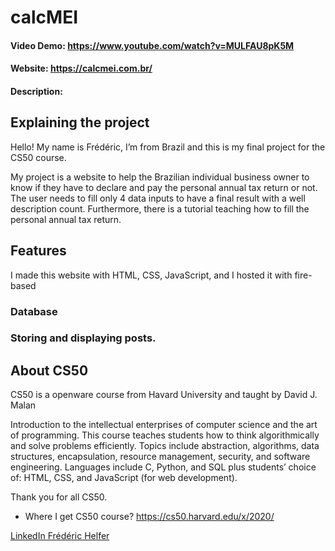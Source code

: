# calcMEI

#### Video Demo: https://www.youtube.com/watch?v=MULFAU8pK5M

#### Website: https://calcmei.com.br/

#### Description:

## Explaining the project

Hello! My name is Frédéric, I’m from Brazil and this is my final project for the CS50 course.

My project is a website to help the Brazilian individual business owner to know if they have to declare and pay the personal annual tax return or not.
The user needs to fill only 4 data inputs to have a final result with a well description count. Furthermore, there is a tutorial teaching how to fill the personal annual tax return.

## Features

I made this website with HTML, CSS, JavaScript, and I hosted it with fire-based

### Database

### Storing and displaying posts.

## About CS50

CS50 is a openware course from Havard University and taught by David J. Malan

Introduction to the intellectual enterprises of computer science and the art of programming. This course teaches students how to think algorithmically and solve problems efficiently. Topics include abstraction, algorithms, data structures, encapsulation, resource management, security, and software engineering. Languages include C, Python, and SQL plus students’ choice of: HTML, CSS, and JavaScript (for web development).

Thank you for all CS50.

- Where I get CS50 course?
  https://cs50.harvard.edu/x/2020/

[LinkedIn Frédéric Helfer](https://www.linkedin.com/in/frehelfer/)
